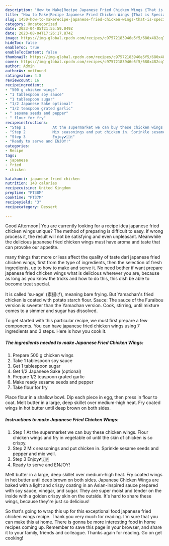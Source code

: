 ```yaml
---
description: "How to Make|Recipe Japanese Fried Chicken Wings {That is Special"
title: "How to Make|Recipe Japanese Fried Chicken Wings {That is Special"
slug: 1450-how-to-makerecipe-japanese-fried-chicken-wings-that-is-special
category: Uncategorized
date: 2023-04-05T21:55:59.049Z
date: 2023-08-04T17:26:17.874Z
image: https://img-global.cpcdn.com/recipes/c97572183946e5f5/680x482cq70/japanese-fried-chicken-wings-recipe-main-photo.jpg
hideToc: false
enableToc: true
enableTocContent: false
thumbnail: https://img-global.cpcdn.com/recipes/c97572183946e5f5/680x482cq70/japanese-fried-chicken-wings-recipe-main-photo.jpg
cover: https://img-global.cpcdn.com/recipes/c97572183946e5f5/680x482cq70/japanese-fried-chicken-wings-recipe-main-photo.jpg
author: Admin
authorAv: notfound
ratingvalue: 4.8
reviewcount: 16
recipeingredient:
- "500 g chicken wings"
- "1 tablespoon soy sauce"
- "1 tablespoon sugar"
- "1/2 Japanese Sake optional"
- "1/2 teaspoon grated garlic"
- " sesame seeds and pepper"
- " flour for fry"
recipeinstructions:
- "Step 1            At the supermarket we can buy these chicken wings. Flour chicken wings and fry in vegetable oil until the skin of chicken is so crispy."
- "Step 2            Mix seasonings and put chicken in. Sprinkle sesame seeds and pepper and mix well."
- "Step 3            Enjoy💕🇯🇵"
- "Ready to serve and ENJOY!"
categories:
- Recipe
tags:
- japanese
- fried
- chicken

katakunci: japanese fried chicken 
nutrition: 148 calories
recipecuisine: United Kingdom
preptime: "PT38M"
cooktime: "PT37M"
recipeyield: "3"
recipecategory: Dessert

---
```



Good Afternoon| You are currently looking for a recipe idea japanese fried chicken wings unique? The method of preparing is difficult to easy. If wrong process it, the result will not be satisfying and even unpleasant. Meanwhile the delicious japanese fried chicken wings must have aroma and taste that can provoke our appetite.






many things that more or less affect the quality of taste dari japanese fried chicken wings, first from the type of ingredients, then the selection of fresh ingredients, up to how to make and serve it. No need bother if want prepare japanese fried chicken wings what is delicious wherever you are, because as long as you know the tricks and how to do this, this dish be able to become treat  special.


It is called &#39;su-age&#39; (素揚げ), meaning bare frying. But Yamachan&#39;s fried chicken is coated with potato starch flour. Sauce: The sauce of the Furaibou version is sweeter than the Yamachan version. Cook, stirring, until mixture comes to a simmer and sugar has dissolved.


To get started with this particular recipe, we must first prepare a few components. You can have japanese fried chicken wings using 7 ingredients and 3 steps. Here is how you cook it.

<!--inarticleads1-->

##### The ingredients needed to make Japanese Fried Chicken Wings:

1. Prepare 500 g chicken wings
1. Take 1 tablespoon soy sauce
1. Get 1 tablespoon sugar
1. Get 1/2 Japanese Sake (optional)
1. Prepare 1/2 teaspoon grated garlic
1. Make ready  sesame seeds and pepper
1. Take  flour for fry


Place flour in a shallow bowl. Dip each piece in egg, then press in flour to coat. Melt butter in a large, deep skillet over medium-high heat. Fry coated wings in hot butter until deep brown on both sides. 

<!--inarticleads2-->

##### Instructions to make Japanese Fried Chicken Wings:

1. Step 1            At the supermarket we can buy these chicken wings. Flour chicken wings and fry in vegetable oil until the skin of chicken is so crispy.
1. Step 2            Mix seasonings and put chicken in. Sprinkle sesame seeds and pepper and mix well.
1. Step 3            Enjoy💕🇯🇵
1. Ready to serve and ENJOY!

Melt butter in a large, deep skillet over medium-high heat. Fry coated wings in hot butter until deep brown on both sides. Japanese Chicken Wings are baked with a light and crispy coating in an Asian-inspired sauce prepared with soy sauce, vinegar, and sugar. They are super moist and tender on the inside with a golden crispy skin on the outside. It&#39;s hard to share these wings, because they&#39;re just so delicious! 

So that's going to wrap this up for this exceptional food japanese fried chicken wings recipe. Thank you very much for reading. I'm sure that you can make this at home. There is gonna be more interesting food in home recipes coming up. Remember to save this page in your browser, and share it to your family, friends and colleague. Thanks again for reading. Go on get cooking!
